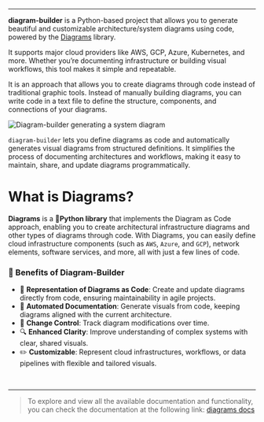 
---
**diagram-builder** is a Python-based project that allows you to generate beautiful and customizable architecture/system diagrams using code, powered by the [Diagrams](https://diagrams.mingrammer.com) library.

It supports major cloud providers like AWS, GCP, Azure, Kubernetes, and more. Whether you’re documenting infrastructure or building visual workflows, this tool makes it simple and repeatable.

It is an approach that allows you to create diagrams through code instead of traditional graphic tools. Instead of manually building diagrams, you can write code in a text file to define the structure, components, and connections of your diagrams.  

![Diagram-builder generating a system diagram](https://dev-to-uploads.s3.amazonaws.com/uploads/articles/8htajk1ztiftm5we9x2y.png)

`diagram-builder` lets you define diagrams as code and automatically generates visual diagrams from structured definitions. It simplifies the process of documenting architectures and workflows, making it easy to maintain, share, and update diagrams programmatically.


# What is Diagrams?  
**Diagrams** is a **🐍Python library** that implements the Diagram as Code approach, enabling you to create architectural infrastructure diagrams and other types of diagrams through code. With Diagrams, you can easily define cloud infrastructure components (such as `AWS`, `Azure`, and `GCP`), network elements, software services, and more, all with just a few lines of code.

### 🎉 Benefits of Diagram-Builder
* 📝 **Representation of Diagrams as Code**: Create and update diagrams directly from code, ensuring maintainability in agile projects.
* 📑 **Automated Documentation**: Generate visuals from code, keeping diagrams aligned with the current architecture.
* 🔄 **Change Control**: Track diagram modifications over time.
* 🔍 **Enhanced Clarity**: Improve understanding of complex systems with clear, shared visuals.
* ✏️ **Customizable**: Represent cloud infrastructures, workflows, or data pipelines with flexible and tailored visuals.
  
<br>

---

> To explore and view all the available documentation and functionality, you can check the documentation at the following link: [diagrams docs](https://diagrams.mingrammer.com/)
